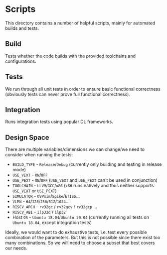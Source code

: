 <!--
Copyright (c) 2023 TUM Department of Electrical and Computer Engineering - Chair of Electronic Design Automation.

This file is part of muRISCV-NN.
See https://github.com/tum-ei-eda/muriscv-nn for further info.

Licensed under the Apache License, Version 2.0 (the "License");
you may not use this file except in compliance with the License.
You may obtain a copy of the License at

    http://www.apache.org/licenses/LICENSE-2.0

Unless required by applicable law or agreed to in writing, software
distributed under the License is distributed on an "AS IS" BASIS,
WITHOUT WARRANTIES OR CONDITIONS OF ANY KIND, either express or implied.
See the License for the specific language governing permissions and
limitations under the License.
-->
# Scripts
This directory contains a number of helpful scripts, mainly for automated builds and tests.

## Build
Tests whether the code builds with the provided toolchains and configurations.

## Tests
We run through all unit tests in order to ensure basic functional correctness (obviously tests can never prove full functional correctness).

## Integration
Runs integration tests using popular DL frameworks.

## Design Space
There are multiple variables/dimensions we can change/we need to consider when running the tests:
- `BUILD_TYPE` - `Release`/`Debug` (currently only building and testing in release mode)
- `USE_VEXT` - `ÒN`/`OFF`
- `USE_PEXT` - `ÒN`/`OFF` (`USE_VEXT` and `USE_PEXT` can't be used in conjunction)
- `TOOLCHAIN` - `LLVM`/`GCC`/`x86` (`x86` runs natively and thus neither supports `USE_VEXT` or `USE_PEXT`)
- `SIMULATOR` - `OVPsim`/`Spike`/`ETISS`...
- `VLEN` - `64`/`128`/`256`/`512`/`1024`...
- `RISCV_ARCH` - `rv32gc` / `rv32gcv` / `rv32gcp` ...
- `RISCV_ABI` - `ilp32d` / `ilp32`
- Host `OS` - `Ubuntu 18.04`/`Ubuntu 20.04` (currently running all tests on `Ubuntu 18.04`, except integration tests)  

Ideally, we would want to do exhaustive tests, i.e. test every possible combination of the parameters. But this is not possible since there exist too many combinations. So we will need to choose a subset that best covers our needs.
